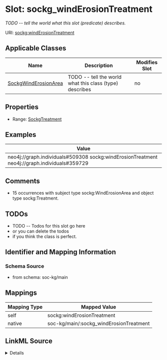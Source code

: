 

# Slot: sockg_windErosionTreatment


_TODO -- tell the world what this slot (predicate) describes._





URI: [sockg:windErosionTreatment](http://www.semanticweb.org/sockg/ontologies/2024/0/soil-carbon-ontology/windErosionTreatment)



<!-- no inheritance hierarchy -->





## Applicable Classes

| Name | Description | Modifies Slot |
| --- | --- | --- |
| [SockgWindErosionArea](../classes/SockgWindErosionArea.md) | TODO -- tell the world what this class (type) describes |  no  |







## Properties

* Range: [SockgTreatment](../classes/SockgTreatment.md)






## Examples

| Value |
| --- |
| neo4j://graph.individuals#509308 sockg:windErosionTreatment neo4j://graph.individuals#359729 |

## Comments

* 15 occurrences with subject type sockg:WindErosionArea and object type sockg:Treatment.

## TODOs

* TODO -- Todos for this slot go here
* or you can delete the todos
* if you think the class is perfect.

## Identifier and Mapping Information







### Schema Source


* from schema: soc-kg/main




## Mappings

| Mapping Type | Mapped Value |
| ---  | ---  |
| self | sockg:windErosionTreatment |
| native | soc-kg/main/:sockg_windErosionTreatment |




## LinkML Source

<details>
```yaml
name: sockg_windErosionTreatment
description: TODO -- tell the world what this slot (predicate) describes.
todos:
- TODO -- Todos for this slot go here
- or you can delete the todos
- if you think the class is perfect.
comments:
- 15 occurrences with subject type sockg:WindErosionArea and object type sockg:Treatment.
examples:
- value: neo4j://graph.individuals#509308 sockg:windErosionTreatment neo4j://graph.individuals#359729
from_schema: soc-kg/main
rank: 1000
slot_uri: sockg:windErosionTreatment
alias: sockg_windErosionTreatment
domain_of:
- sockg_WindErosionArea
range: sockg_Treatment

```
</details>